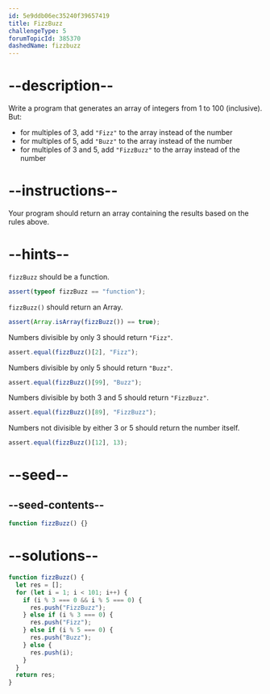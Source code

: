 ```yaml
---
id: 5e9ddb06ec35240f39657419
title: FizzBuzz
challengeType: 5
forumTopicId: 385370
dashedName: fizzbuzz
---
```


# --description--

Write a program that generates an array of integers from 1 to 100 (inclusive). But:

<ul>
    <li>for multiples of 3, add <code>"Fizz"</code> to the array instead of the number</li>
    <li>for multiples of 5, add <code>"Buzz"</code> to the array instead of the number</li>
    <li>for multiples of 3 and 5, add <code>"FizzBuzz"</code> to the array instead of the number</li>
</ul>

# --instructions--

Your program should return an array containing the results based on the rules above.

# --hints--

`fizzBuzz` should be a function.

```js
assert(typeof fizzBuzz == "function");
```

`fizzBuzz()` should return an Array.

```js
assert(Array.isArray(fizzBuzz()) == true);
```

Numbers divisible by only 3 should return `"Fizz"`.

```js
assert.equal(fizzBuzz()[2], "Fizz");
```

Numbers divisible by only 5 should return `"Buzz"`.

```js
assert.equal(fizzBuzz()[99], "Buzz");
```

Numbers divisible by both 3 and 5 should return `"FizzBuzz"`.

```js
assert.equal(fizzBuzz()[89], "FizzBuzz");
```

Numbers not divisible by either 3 or 5 should return the number itself.

```js
assert.equal(fizzBuzz()[12], 13);
```

# --seed--

## --seed-contents--

```js
function fizzBuzz() {}
```

# --solutions--

```js
function fizzBuzz() {
  let res = [];
  for (let i = 1; i < 101; i++) {
    if (i % 3 === 0 && i % 5 === 0) {
      res.push("FizzBuzz");
    } else if (i % 3 === 0) {
      res.push("Fizz");
    } else if (i % 5 === 0) {
      res.push("Buzz");
    } else {
      res.push(i);
    }
  }
  return res;
}
```
